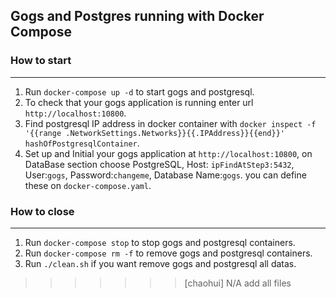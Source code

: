 ## Gogs and Postgres running with Docker Compose
### How to start
---

1. Run `docker-compose up -d` to start gogs and postgresql.
2. To check that your gogs application is running enter url `http://localhost:10800`.
3. Find postgresql IP address in docker container with `docker inspect -f '{{range .NetworkSettings.Networks}}{{.IPAddress}}{{end}}' hashOfPostgresqlContainer`.
4. Set up and Initial your gogs application at `http://localhost:10800`, on DataBase section choose PostgreSQL, Host: `ipFindAtStep3:5432`, User:`gogs`, Password:`changeme`, Database Name:`gogs`. you can define these on `docker-compose.yaml`.

### How to close 
---

1. Run `docker-compose stop` to stop gogs and postgresql containers.
2. Run `docker-compose rm -f` to remove gogs and postgresql containers.
3. Run `./clean.sh` if you want remove gogs and postgresql all datas.
>>>>>>> [chaohui] N/A add all files
